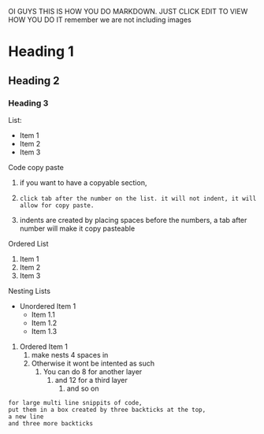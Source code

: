 OI GUYS THIS IS HOW YOU DO MARKDOWN. JUST CLICK EDIT TO VIEW HOW YOU DO IT
remember we are not including images

# Heading 1
## Heading 2
### Heading 3

List:
- Item 1
- Item 2
- Item 3

Code copy paste
1. if you want to have a copyable section,
2.     click tab after the number on the list. it will not indent, it will allow for copy paste.
3. indents are created by placing spaces before the numbers, a tab after number will make it copy pasteable

Ordered List
1. Item 1
2. Item 2
3. Item 3

Nesting Lists
- Unordered Item 1
    - Item 1.1
    - Item 1.2
    - Item 1.3
1. Ordered Item 1
    1. make nests 4 spaces in
    2. Otherwise it wont be intented as such
        1. You can do 8 for another layer
            1. and 12 for a third layer
                 1. and so on
              
```
for large multi line snippits of code,
put them in a box created by three backticks at the top,
a new line
and three more backticks
```

